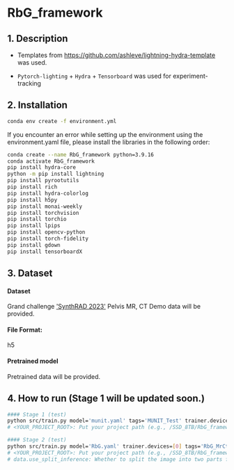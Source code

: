 # RbG_framework

## 1. Description

- Templates from https://github.com/ashleve/lightning-hydra-template was used.

- `Pytorch-lighting` + `Hydra` + `Tensorboard` was used for experiment-tracking


## 2. Installation

```bash
conda env create -f environment.yml
```

If you encounter an error while setting up the environment using the environment.yaml file, please install the libraries in the following order:
```bash
conda create --name RbG_framework python=3.9.16
conda activate RbG_framework
pip install hydra-core
python -m pip install lightning
pip install pyrootutils
pip install rich
pip install hydra-colorlog
pip install h5py
pip install monai-weekly
pip install torchvision
pip install torchio
pip install lpips
pip install opencv-python
pip install torch-fidelity
pip install gdown
pip install tensorboardX
```

## 3. Dataset
#### Dataset 
Grand challenge ['SynthRAD 2023'](https://synthrad2023.grand-challenge.org/) Pelvis MR, CT
Demo data will be provided.

#### File Format: 
h5

#### Pretrained model
Pretrained data will be provided.

## 4. How to run (Stage 1 will be updated soon.)

```bash
#### Stage 1 (test)
python src/train.py model='munit.yaml' tags='MUNIT_Test' trainer.devices=[0] train=False ckpt_path='<YOUR_PROJECT_PATH>/pretrained/synthesis/munit_synthesis_epoch98.ckpt'
# <YOUR_PROJECT_ROOT>: Put your project path (e.g., /SSD_8TB/RbG_framework)
```

```bash
#### Stage 2 (test)
python src/train.py model='RbG.yaml' trainer.devices=[0] tags='RbG_MrCtPelvis_MUNIT_Test' data.use_split_inference=true train=False ckpt_path='<YOUR_PROJECT_ROOT>/pretrained/proposed/proposed_weight.ckpt'
# <YOUR_PROJECT_ROOT>: Put your project path (e.g., /SSD_8TB/RbG_framework)
# data.use_split_inference: Whether to split the image into two parts for inference. Set to False if memory is sufficient.
```